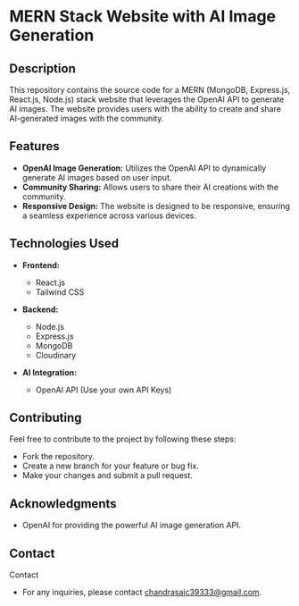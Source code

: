 
# MERN Stack Website with AI Image Generation

## Description

This repository contains the source code for a MERN (MongoDB, Express.js, React.js, Node.js) stack website that leverages the OpenAI API to generate AI images. The website provides users with the ability to create and share AI-generated images with the community.

## Features

- **OpenAI Image Generation:** Utilizes the OpenAI API to dynamically generate AI images based on user input.
- **Community Sharing:** Allows users to share their AI creations with the community.
- **Responsive Design:** The website is designed to be responsive, ensuring a seamless experience across various devices.

## Technologies Used

- **Frontend:**
  - React.js
  - Tailwind CSS

- **Backend:**
  - Node.js
  - Express.js
  - MongoDB
  - Cloudinary

- **AI Integration:**
  - OpenAI API (Use your own API Keys)

## Contributing
Feel free to contribute to the project by following these steps:

- Fork the repository.
- Create a new branch for your feature or bug fix.
- Make your changes and submit a pull request.
## Acknowledgments
- OpenAI for providing the powerful AI image generation API.

## Contact
Contact
- For any inquiries, please contact chandrasaic39333@gmail.com.
